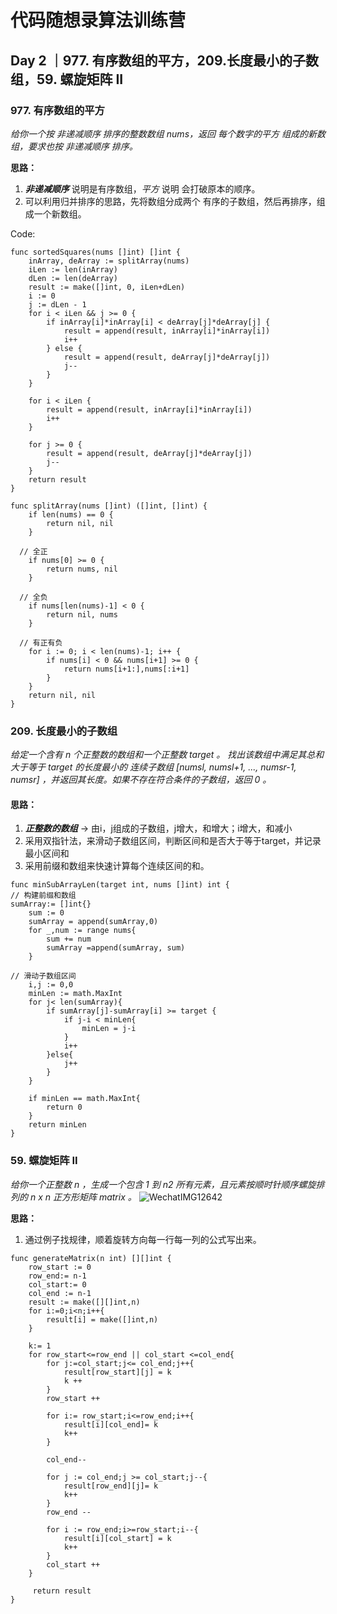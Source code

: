 
#  代码随想录算法训练营

## Day 2 ｜977. 有序数组的平方，209.长度最小的子数组，59. 螺旋矩阵 II

### 977. 有序数组的平方
*给你一个按 非递减顺序 排序的整数数组 nums，返回 每个数字的平方 组成的新数组，要求也按 非递减顺序 排序。*

**思路：**
1. **_非递减顺序_** 说明是有序数组，_平方_ 说明 会打破原本的顺序。
2. 可以利用归并排序的思路，先将数组分成两个 有序的子数组，然后再排序，组成一个新数组。

Code:
```
func sortedSquares(nums []int) []int {
	inArray, deArray := splitArray(nums)
	iLen := len(inArray)
	dLen := len(deArray)
	result := make([]int, 0, iLen+dLen)
	i := 0
	j := dLen - 1
	for i < iLen && j >= 0 {
		if inArray[i]*inArray[i] < deArray[j]*deArray[j] {
			result = append(result, inArray[i]*inArray[i])
			i++
		} else {
			result = append(result, deArray[j]*deArray[j])
			j--
		}
	}
	
	for i < iLen {
		result = append(result, inArray[i]*inArray[i])
		i++
	}
	
	for j >= 0 {
		result = append(result, deArray[j]*deArray[j])
		j--
	}
	return result
}

func splitArray(nums []int) ([]int, []int) {
	if len(nums) == 0 {
		return nil, nil
	}

  // 全正
	if nums[0] >= 0 {
		return nums, nil
	}

  // 全负
	if nums[len(nums)-1] < 0 {
		return nil, nums
	}

  // 有正有负
	for i := 0; i < len(nums)-1; i++ {
		if nums[i] < 0 && nums[i+1] >= 0 {
			return nums[i+1:],nums[:i+1]
		}
	}
	return nil, nil
}
```
### 209. 长度最小的子数组
_给定一个含有 n 个正整数的数组和一个正整数 target 。
找出该数组中满足其总和大于等于 target 的长度最小的 连续子数组 [numsl, numsl+1, ..., numsr-1, numsr] ，并返回其长度。如果不存在符合条件的子数组，返回 0 。_

#### **思路：**
1. **_正整数的数组_** -> 由i，j组成的子数组，j增大，和增大；i增大，和减小
2. 采用双指针法，来滑动子数组区间，判断区间和是否大于等于target，并记录最小区间和
3. 采用前缀和数组来快速计算每个连续区间的和。

```
func minSubArrayLen(target int, nums []int) int {
// 构建前缀和数组
sumArray:= []int{}
    sum := 0
    sumArray = append(sumArray,0)
    for _,num := range nums{
        sum += num
        sumArray =append(sumArray, sum)
    }

// 滑动子数组区间
    i,j := 0,0
    minLen := math.MaxInt
    for j< len(sumArray){
        if sumArray[j]-sumArray[i] >= target {
            if j-i < minLen{
                minLen = j-i
            }
            i++
        }else{
            j++
        }
    }

    if minLen == math.MaxInt{
        return 0
    }
    return minLen
}
```

### 59. 螺旋矩阵 II
_给你一个正整数 n ，生成一个包含 1 到 n2 所有元素，且元素按顺时针顺序螺旋排列的 n x n 正方形矩阵 matrix 。_
![WechatIMG12642](https://github.com/snail-miao/Algorithms/assets/43983739/70902ea0-a651-4070-86a5-13e164333e2d)

**思路：**
1. 通过例子找规律，顺着旋转方向每一行每一列的公式写出来。

```
func generateMatrix(n int) [][]int {
    row_start := 0
    row_end:= n-1
    col_start:= 0
    col_end := n-1
    result := make([][]int,n)
    for i:=0;i<n;i++{
        result[i] = make([]int,n)
    }

    k:= 1
    for row_start<=row_end || col_start <=col_end{
        for j:=col_start;j<= col_end;j++{
            result[row_start][j] = k
            k ++
        }
        row_start ++

        for i:= row_start;i<=row_end;i++{
            result[i][col_end]= k
            k++
        }

        col_end--

        for j := col_end;j >= col_start;j--{
            result[row_end][j]= k
            k++
        }
        row_end --

        for i := row_end;i>=row_start;i--{
            result[i][col_start] = k
            k++
        }
        col_start ++
    }

     return result
}
```
